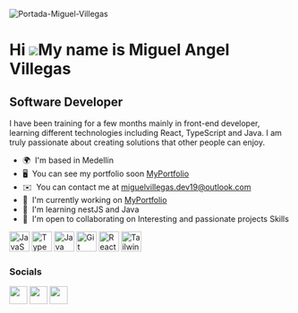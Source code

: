 
![Portada-Miguel-Villegas](https://www.canva.com/design/DAFygl9oscA/BqLr4JjAZF1hHOpY5bpuOA/edit?utm_content=DAFygl9oscA&utm_campaign=designshare&utm_medium=link2&utm_source=sharebutton)

Hi ![](https://user-images.githubusercontent.com/18350557/176309783-0785949b-9127-417c-8b55-ab5a4333674e.gif)My name is Miguel Angel Villegas
=============================================================================================================================================

Software Developer
------------------

I have been training for a few months mainly in front-end developer, learning different technologies including React, TypeScript and Java. I am truly passionate about creating solutions that other people can enjoy.

*   🌍  I'm based in Medellin
*   🖥️  You can see my portfolio soon [MyPortfolio](http://#)
*   ✉️  You can contact me at [miguelvillegas.dev19@outlook.com](mailto:miguelvillegas.dev19@outlook.com)
*   🚀  I'm currently working on [MyPortfolio](http://#)
*   🧠  I'm learning nestJS and Java
*   🤝  I'm open to collaborating on Interesting and passionate projects Skills 
<p align="left">
<a href="https://developer.mozilla.org/en-US/docs/Web/JavaScript" target="_blank" rel="noreferrer"><img src="https://raw.githubusercontent.com/danielcranney/readme-generator/main/public/icons/skills/javascript-colored.svg" width="36" height="36" alt="JavaScript" /></a>
<a href="https://www.typescriptlang.org/" target="_blank" rel="noreferrer"><img src="https://raw.githubusercontent.com/danielcranney/readme-generator/main/public/icons/skills/typescript-colored.svg" width="36" height="36" alt="TypeScript" /></a>
<a href="https://www.oracle.com/java/" target="_blank" rel="noreferrer"><img src="https://raw.githubusercontent.com/danielcranney/readme-generator/main/public/icons/skills/java-colored.svg" width="36" height="36" alt="Java" /></a>
<a href="https://git-scm.com/" target="_blank" rel="noreferrer"><img src="https://raw.githubusercontent.com/danielcranney/readme-generator/main/public/icons/skills/git-colored.svg" width="36" height="36" alt="Git" /></a>
<a href="https://reactjs.org/" target="_blank" rel="noreferrer"><img src="https://raw.githubusercontent.com/danielcranney/readme-generator/main/public/icons/skills/react-colored.svg" width="36" height="36" alt="React" /></a>
<a href="https://tailwindcss.com/" target="_blank" rel="noreferrer"><img src="https://raw.githubusercontent.com/danielcranney/readme-generator/main/public/icons/skills/tailwindcss-colored.svg" width="36" height="36" alt="TailwindCSS" /></a>
</p>

### Socials
                  
<p align="left"> <a href="https://discord.com/users/_miguelvillegas_" target="_blank" rel="noreferrer"><img src="https://raw.githubusercontent.com/danielcranney/readme-generator/main/public/icons/socials/discord.svg" width="32" height="32" /></a> <a href="https://www.github.com/Mvillegas18" target="_blank" rel="noreferrer"><img src="https://raw.githubusercontent.com/danielcranney/readme-generator/main/public/icons/socials/github-dark.svg" width="32" height="32" /></a> <a href="https://www.linkedin.com/in/miguel-angel-villegas-arango" target="_blank" rel="noreferrer"><img src="https://raw.githubusercontent.com/danielcranney/readme-generator/main/public/icons/socials/linkedin.svg" width="32" height="32" /></a></p>



